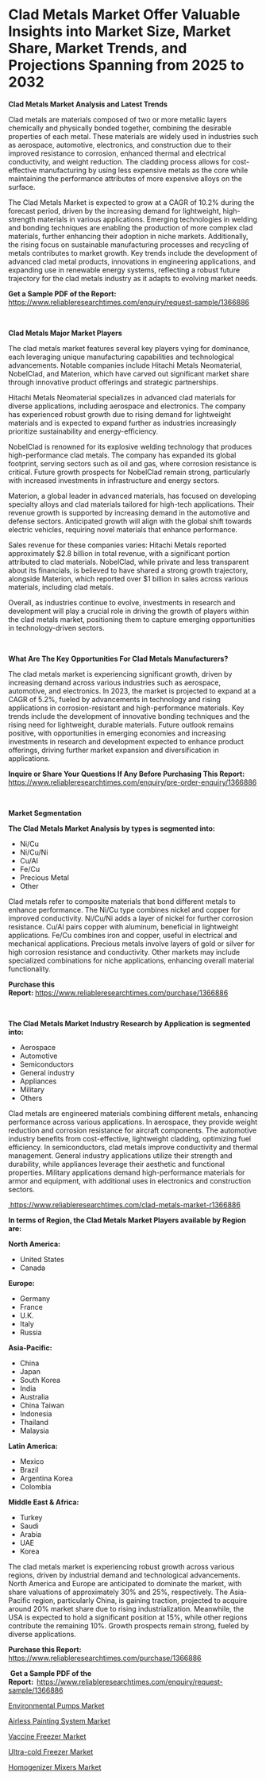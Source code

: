 <p><h1>Clad Metals Market Offer Valuable Insights into Market Size, Market Share, Market Trends, and Projections Spanning from 2025 to 2032</h1></p><p><strong>Clad Metals Market Analysis and Latest Trends</strong></p>
<p><p>Clad metals are materials composed of two or more metallic layers chemically and physically bonded together, combining the desirable properties of each metal. These materials are widely used in industries such as aerospace, automotive, electronics, and construction due to their improved resistance to corrosion, enhanced thermal and electrical conductivity, and weight reduction. The cladding process allows for cost-effective manufacturing by using less expensive metals as the core while maintaining the performance attributes of more expensive alloys on the surface.</p><p>The Clad Metals Market is expected to grow at a CAGR of 10.2% during the forecast period, driven by the increasing demand for lightweight, high-strength materials in various applications. Emerging technologies in welding and bonding techniques are enabling the production of more complex clad materials, further enhancing their adoption in niche markets. Additionally, the rising focus on sustainable manufacturing processes and recycling of metals contributes to market growth. Key trends include the development of advanced clad metal products, innovations in engineering applications, and expanding use in renewable energy systems, reflecting a robust future trajectory for the clad metals industry as it adapts to evolving market needs.</p></p>
<p><strong>Get a Sample PDF of the Report:&nbsp;</strong> <a href="https://www.reliableresearchtimes.com/enquiry/request-sample/1366886?utm_campaign=2263&utm_medium=2&utm_source=Github&utm_content=ia&utm_term=22032025&utm_id=clad-metals">https://www.reliableresearchtimes.com/enquiry/request-sample/1366886</a></p>
<p>&nbsp;</p>
<p><strong>Clad Metals Major Market Players</strong></p>
<p><p>The clad metals market features several key players vying for dominance, each leveraging unique manufacturing capabilities and technological advancements. Notable companies include Hitachi Metals Neomaterial, NobelClad, and Materion, which have carved out significant market share through innovative product offerings and strategic partnerships.</p><p>Hitachi Metals Neomaterial specializes in advanced clad materials for diverse applications, including aerospace and electronics. The company has experienced robust growth due to rising demand for lightweight materials and is expected to expand further as industries increasingly prioritize sustainability and energy-efficiency.</p><p>NobelClad is renowned for its explosive welding technology that produces high-performance clad metals. The company has expanded its global footprint, serving sectors such as oil and gas, where corrosion resistance is critical. Future growth prospects for NobelClad remain strong, particularly with increased investments in infrastructure and energy sectors.</p><p>Materion, a global leader in advanced materials, has focused on developing specialty alloys and clad materials tailored for high-tech applications. Their revenue growth is supported by increasing demand in the automotive and defense sectors. Anticipated growth will align with the global shift towards electric vehicles, requiring novel materials that enhance performance.</p><p>Sales revenue for these companies varies: Hitachi Metals reported approximately $2.8 billion in total revenue, with a significant portion attributed to clad materials. NobelClad, while private and less transparent about its financials, is believed to have shared a strong growth trajectory, alongside Materion, which reported over $1 billion in sales across various materials, including clad metals.</p><p>Overall, as industries continue to evolve, investments in research and development will play a crucial role in driving the growth of players within the clad metals market, positioning them to capture emerging opportunities in technology-driven sectors.</p></p>
<p>&nbsp;</p>
<p><strong>What Are The Key Opportunities For Clad Metals Manufacturers?</strong></p>
<p><p>The clad metals market is experiencing significant growth, driven by increasing demand across various industries such as aerospace, automotive, and electronics. In 2023, the market is projected to expand at a CAGR of 5.2%, fueled by advancements in technology and rising applications in corrosion-resistant and high-performance materials. Key trends include the development of innovative bonding techniques and the rising need for lightweight, durable materials. Future outlook remains positive, with opportunities in emerging economies and increasing investments in research and development expected to enhance product offerings, driving further market expansion and diversification in applications.</p></p>
<p><strong>Inquire or Share Your Questions If Any Before Purchasing This Report:</strong> <a href="https://www.reliableresearchtimes.com/enquiry/pre-order-enquiry/1366886?utm_campaign=2263&utm_medium=2&utm_source=Github&utm_content=ia&utm_term=22032025&utm_id=clad-metals">https://www.reliableresearchtimes.com/enquiry/pre-order-enquiry/1366886</a></p>
<p>&nbsp;</p>
<p><strong>Market Segmentation</strong></p>
<p><strong>The Clad Metals Market Analysis by types is segmented into:</strong></p>
<p><ul><li>Ni/Cu</li><li>Ni/Cu/Ni</li><li>Cu/Al</li><li>Fe/Cu</li><li>Precious Metal</li><li>Other</li></ul></p>
<p><p>Clad metals refer to composite materials that bond different metals to enhance performance. The Ni/Cu type combines nickel and copper for improved conductivity. Ni/Cu/Ni adds a layer of nickel for further corrosion resistance. Cu/Al pairs copper with aluminum, beneficial in lightweight applications. Fe/Cu combines iron and copper, useful in electrical and mechanical applications. Precious metals involve layers of gold or silver for high corrosion resistance and conductivity. Other markets may include specialized combinations for niche applications, enhancing overall material functionality.</p></p>
<p><strong>Purchase this Report:&nbsp;</strong><a href="https://www.reliableresearchtimes.com/purchase/1366886?utm_campaign=2263&utm_medium=2&utm_source=Github&utm_content=ia&utm_term=22032025&utm_id=clad-metals">https://www.reliableresearchtimes.com/purchase/1366886</a></p>
<p>&nbsp;</p>
<p><strong>The Clad Metals Market Industry Research by Application is segmented into:</strong></p>
<p><ul><li>Aerospace</li><li>Automotive</li><li>Semiconductors</li><li>General industry</li><li>Appliances</li><li>Military</li><li>Others</li></ul></p>
<p><p>Clad metals are engineered materials combining different metals, enhancing performance across various applications. In aerospace, they provide weight reduction and corrosion resistance for aircraft components. The automotive industry benefits from cost-effective, lightweight cladding, optimizing fuel efficiency. In semiconductors, clad metals improve conductivity and thermal management. General industry applications utilize their strength and durability, while appliances leverage their aesthetic and functional properties. Military applications demand high-performance materials for armor and equipment, with additional uses in electronics and construction sectors.</p></p>
<p><a href="https://www.reliableresearchtimes.com/clad-metals-market-r1366886?utm_campaign=2263&utm_medium=2&utm_source=Github&utm_content=ia&utm_term=22032025&utm_id=clad-metals">&nbsp;https://www.reliableresearchtimes.com/clad-metals-market-r1366886</a></p>
<p><strong>In terms of Region, the Clad Metals Market Players available by Region are:</strong></p>
<p>
    <p> <strong> North America: </strong>
        <ul>
            <li>United States</li>
            <li>Canada</li>
        </ul>
        </p> 
    <p> <strong> Europe: </strong>
        <ul>
            <li>Germany</li>
            <li>France</li>
            <li>U.K.</li>
            <li>Italy</li>
            <li>Russia</li>
        </ul>
        </p> 
    <p> <strong> Asia-Pacific: </strong>
        <ul>
            <li>China</li>
            <li>Japan</li>
            <li>South Korea</li>
            <li>India</li>
            <li>Australia</li>
            <li>China Taiwan</li>
            <li>Indonesia</li>
            <li>Thailand</li>
            <li>Malaysia</li>
        </ul>
        </p> 
    <p> <strong> Latin America: </strong>
        <ul>
            <li>Mexico</li>
            <li>Brazil</li>
            <li>Argentina Korea</li>
            <li>Colombia</li>
        </ul>
        </p> 
    <p> <strong> Middle East & Africa: </strong>
        <ul>
            <li>Turkey</li>
            <li>Saudi</li>
            <li>Arabia</li>
            <li>UAE</li>
            <li>Korea</li>
        </ul>
    </p>
    </p>
<p><p>The clad metals market is experiencing robust growth across various regions, driven by industrial demand and technological advancements. North America and Europe are anticipated to dominate the market, with share valuations of approximately 30% and 25%, respectively. The Asia-Pacific region, particularly China, is gaining traction, projected to acquire around 20% market share due to rising industrialization. Meanwhile, the USA is expected to hold a significant position at 15%, while other regions contribute the remaining 10%. Growth prospects remain strong, fueled by diverse applications.</p></p>
<p><strong>Purchase this Report: </strong><a href="https://www.reliableresearchtimes.com/purchase/1366886?utm_campaign=2263&utm_medium=2&utm_source=Github&utm_content=ia&utm_term=22032025&utm_id=clad-metals">https://www.reliableresearchtimes.com/purchase/1366886</a></p>
<p>&nbsp;<strong>Get a Sample PDF of the Report:&nbsp;&nbsp;</strong><a href="https://www.reliableresearchtimes.com/enquiry/request-sample/1366886?utm_campaign=2263&utm_medium=2&utm_source=Github&utm_content=ia&utm_term=22032025&utm_id=clad-metals">https://www.reliableresearchtimes.com/enquiry/request-sample/1366886</a></p>
<p><strong></strong></p>
<p><p><a href="https://www.linkedin.com/pulse/growth-trajectory-environmental-pumps-market-2025-2032-kviwe?utm_campaign=2263&utm_medium=2&utm_source=Github&utm_content=ia&utm_term=22032025&utm_id=clad-metals">Environmental Pumps Market</a></p><p><a href="https://www.linkedin.com/pulse/airless-painting-system-market-report-anticipated-cagr-107-fws7e?utm_campaign=2263&utm_medium=2&utm_source=Github&utm_content=ia&utm_term=22032025&utm_id=clad-metals">Airless Painting System Market</a></p><p><a href="https://github.com/goreabeeran/Market-Research-Report-List-1/blob/main/vaccine-freezer-market.md?utm_campaign=2263&utm_medium=2&utm_source=Github&utm_content=ia&utm_term=22032025&utm_id=clad-metals">Vaccine Freezer Market</a></p><p><a href="https://github.com/prumrupear/Market-Research-Report-List-1/blob/main/ultra-cold-freezer-market.md?utm_campaign=2263&utm_medium=2&utm_source=Github&utm_content=ia&utm_term=22032025&utm_id=clad-metals">Ultra-cold Freezer Market</a></p><p><a href="https://www.linkedin.com/pulse/comprehensive-examination-homogenizer-mixers-market-size-d9fpf?utm_campaign=2263&utm_medium=2&utm_source=Github&utm_content=ia&utm_term=22032025&utm_id=clad-metals">Homogenizer Mixers Market</a></p></p>